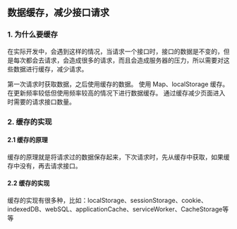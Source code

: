 
## 数据缓存，减少接口请求

### 1. 为什么要缓存

在实际开发中，会遇到这样的情况，当请求一个接口时，接口的数据是不变的，但是每次都会去请求，会造成很多的请求，而且会造成服务器的压力，所以需要对这些数据进行缓存，减少请求。

第一次请求时获取数据，之后使用缓存的数据。
使用 Map、localStorage 缓存。
在更新频率较低但使用频率较高的情况下进行数据缓存。
通过缓存减少页面进入时需要的请求接口数量。

### 2. 缓存的实现

#### 2.1 缓存的原理

缓存的原理就是将请求过的数据保存起来，下次请求时，先从缓存中获取，如果缓存中没有，再去请求接口。

#### 2.2 缓存的实现

缓存的实现有很多种，比如：localStorage、sessionStorage、cookie、indexedDB、webSQL、applicationCache、serviceWorker、CacheStorage等等
